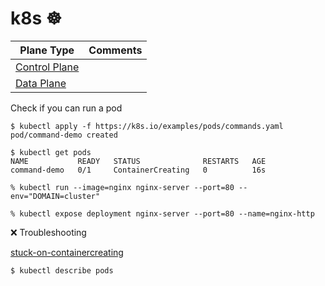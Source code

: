 # k8s :wheel_of_dharma: 

| Plane Type | Comments |
|------------|----------|
| [Control Plane](control-plane.md) | | 
| [Data Plane](data-plane.md) | | 


Check if you can run a pod

```
$ kubectl apply -f https://k8s.io/examples/pods/commands.yaml
pod/command-demo created
```

```
$ kubectl get pods
NAME           READY   STATUS              RESTARTS   AGE
command-demo   0/1     ContainerCreating   0          16s
```

```
% kubectl run --image=nginx nginx-server --port=80 --env="DOMAIN=cluster"
```

```
% kubectl expose deployment nginx-server --port=80 --name=nginx-http     
```


:x: Troubleshooting

[stuck-on-containercreating](https://serverfault.com/questions/728727/kubernetes-stuck-on-containercreating)

```
$ kubectl describe pods
```

